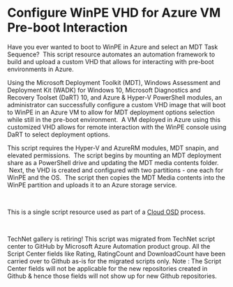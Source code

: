 ﻿Configure WinPE VHD for Azure VM Pre-boot Interaction
=====================================================

            

Have you ever wanted to boot to WinPE in Azure and select an MDT Task Sequence?  This script resource automates an automation framework to build and upload a custom VHD that allows for interacting with pre-boot environments in Azure.


Using the Microsoft Deployment Toolkit (MDT), Windows Assessment and Deployment Kit (WADK) for Windows 10, Microsoft Diagnostics and Recovery Toolset (DaRT) 10, and Azure & Hyper-V PowerShell modules, an administrator can successfully configure
 a custom VHD image that will boot to WinPE in an Azure VM to allow for MDT deployment options selection while still in the pre-boot environment.  A VM deployed in Azure using this customized VHD allows for remote interaction with the WinPE console using
 DaRT to select deployment options.


This script requires the Hyper-V and AzureRM modules, MDT snapin, and elevated permissions.  The script begins by mounting an MDT deployment share as a PowerShell drive and updating the MDT media contents folder.  Next, the VHD is created
 and configured with two partitions - one each for WinPE and the OS.  The script then copies the MDT Media contents into the WinPE partition and uploads it to an Azure storage service.


 


This is a single script resource used as part of a [Cloud OSD](https://blogs.technet.microsoft.com/heyscriptingguy/2017/02/09/cloud-operating-system-deployment-winpe-in-azure/) process.

 

        
    
TechNet gallery is retiring! This script was migrated from TechNet script center to GitHub by Microsoft Azure Automation product group. All the Script Center fields like Rating, RatingCount and DownloadCount have been carried over to Github as-is for the migrated scripts only. Note : The Script Center fields will not be applicable for the new repositories created in Github & hence those fields will not show up for new Github repositories.
